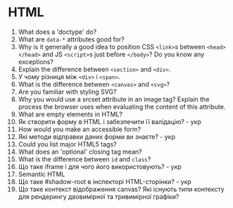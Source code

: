 # HTML

1. What does a 'doctype' do?
2. What are `data-*` attributes good for?
3. Why is it generally a good idea to position CSS `<link>`s between `<head></head>` and JS `<script>`s just before `</body>`? Do you know any exceptions?
4. Explain the difference between `<section>` and `<div>`.
5. У чому різниця між `<div>` і `<span>`.
6. What is the difference between `<canvas>` and `<svg>`?
7. Are you familiar with styling SVG?
8. Why you would use a srcset attribute in an image tag? Explain the process the browser uses when evaluating the content of this attribute.
9. What are empty elements in HTML?
10. Як створити форму в HTML і забезпечити її валідацію? - укр
11. How would you make an accessible form?
12. Які методи відправки даних форми ви знаєте? - укр
13. Could you list major HTML5 tags?
14. What does an 'optional' closing tag mean?
15. What is the difference between `id` and `class`?
16. Що таке iframe і для чого його використовують? - укр
17. Semantic HTML
18. Що таке #shadow-root в інспекторі HTML-сторінки? - укр
19. Що таке контекст відображення canvas? Які існують типи контексту для рендерингу двовимірної та тривимірної графіки?
